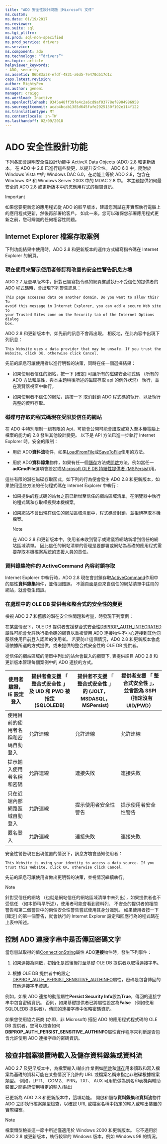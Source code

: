 ```yaml
---
title: "ADO 安全性設計問題 |Microsoft 文件"
ms.custom: 
ms.date: 01/19/2017
ms.reviewer: 
ms.suite: sql
ms.tgt_pltfrm: 
ms.prod: sql-non-specified
ms.prod_service: drivers
ms.service: 
ms.component: ado
ms.technology: "“drivers”"
ms.topic: article
helpviewer_keywords:
- ADO, security
ms.assetid: 86b83a38-efdf-4831-a6d5-7e470d517d1c
caps.latest.revision: 
author: MightyPen
ms.author: genemi
manager: craigg
ms.workload: Inactive
ms.openlocfilehash: 9345a48ff39fe4c2a6cd9af03778ef8904986958
ms.sourcegitcommit: acab4bcab1385d645fafe2925130f102e114f122
ms.translationtype: MT
ms.contentlocale: zh-TW
ms.lasthandoff: 02/09/2018
---
```

# <a name="ado-security-design-features"></a>ADO 安全性設計功能
下列各節會說明安全性設計功能中 ActiveX Data Objects (ADO) 2.8 和更新版本。 在 ADO 中 2.8 已進行這些變更，以提升安全性。 ADO 6.0 中，隨附於 Windows Vista 中的 Windows DAC 6.0，在功能上等於 ADO 2.8，包含在 Windows XP 和 Windows Server 2003 中的 MDAC 2.8 中。 本主題提供如何最安全的 ADO 2.8 或更新版本中的您應用程式的相關資訊。

> [!IMPORTANT]
>  如果您要更新您的應用程式從 ADO 的較早版本，建議您測試在非實際執行電腦上的應用程式更新，然後再部署給客戶。 如此一來，您可以確保您部署應用程式更新之前，您可辨識的任何相容性問題。

## <a name="internet-explorer-file-access-scenarios"></a>Internet Explorer 檔案存取案例
 下列功能結果中使用時，ADO 2.8 和更新版本的運作方式編寫指令碼在 Internet Explorer 的網頁。

### <a name="revised-and-improved-security-warning-message-box-now-used-to-alert-users"></a>現在使用來警示使用者修訂和改善的安全性警告訊息方塊
 ADO 2.7 及更早版本中，針對已編寫指令碼的網頁嘗試執行不受信任的提供者的 ADO 程式碼時，會出現下列警告訊息：

```
This page accesses data on another domain. Do you want to allow this? To
avoid this message in Internet Explorer, you can add a secure Web site to
your Trusted Sites zone on the Security tab of the Internet Options dialog
box.
```

 ADO 2.8 和更新版本中，如先前的訊息不會再出現。 相反地，在此內容中出現下列訊息：

```
This Website uses a data provider that may be unsafe. If you trust the
Website, click OK, otherwise click Cancel.
```

 先前的訊息可讓使用者以進行明智的決策，同時在任一個選擇結果：

-   如果使用者信任的網站，按一下 [確定] 可讓所有的磁碟安全程式碼 （所有的 ADO 方法和屬性，與本主題稍後所述的磁碟存取 api 的例外狀況） 執行，並在瀏覽器視窗中執行。

-   如果使用者不信任的網站，請按一下 取消封鎖 ADO 程式碼的執行，以及執行完整的資料存取。

### <a name="disk-accessible-code-limited-now-to-trusted-sites"></a>磁碟可存取的程式碼現在受限於信任的網站
 在 ADO 中特別限制一組有限的 Api，可能會公開可能會讀取或寫入至本機電腦上檔案的能力的 2.8 發生其他設計變更。 以下是 API 方法已進一步執行 Internet Explorer 時，安全的限制：

-   用於 ADO**資料流**物件，如果[LoadFromFile](../../ado/reference/ado-api/loadfromfile-method-ado.md)或[SaveToFile](../../ado/reference/ado-api/savetofile-method.md)使用的方法。

-   用於 ADO**資料錄集**物件，如果有任一個[儲存](../../ado/reference/ado-api/save-method.md)方法或[開啟](../../ado/reference/ado-api/open-method-ado-recordset.md)方法，例如當任一**adCmdFile**選項會設定或[Microsoft OLE DB 持續性提供者 (MSPersist)](../../ado/guide/appendixes/microsoft-ole-db-persistence-provider-ado-service-provider.md)用。

 這些有限的潛在磁碟存取函式，如下列的行為便會發生 ADO 2.8 和更新版本，如果使用這些方法的任何程式碼在 Internet Explorer 中執行：

-   如果提供的程式碼的站台之前已新增至信任的網站區域清單，在瀏覽器中執行的程式碼和存取權授與本機檔案。

-   如果網站不會出現在信任的網站區域清單中，程式碼會封鎖，並拒絕存取本機檔案。

    > [!NOTE]
    >  在 ADO 2.8 和更新版本中，使用者未收到警示或建議將網站新增到信任的網站區域清單。 因此信任的網站清單的管理是要部署或網站為基礎的應用程式需要存取本機檔案系統的支援人員的責任。

### <a name="access-blocked-to-the-activecommand-property-on-recordset-objects"></a>資料錄集物件的 ActiveCommand 內容封鎖存取
 Internet Explorer 中執行時，ADO 2.8 現在會封鎖存取[ActiveCommand](../../ado/reference/ado-api/activecommand-property-ado.md)作用中的屬性**資料錄集**物件，並傳回錯誤。 不論頁面是否來自信任的網站清單中註冊的網站，就會發生錯誤。

### <a name="changes-in-handling-for-ole-db-providers-and-integrated-security"></a>在處理中的 OLE DB 提供者和整合式的安全性的變更
 檢視 ADO 2.7 和舊版的潛在安全性問題和考量，時發現下列案例：

 在某些情況下，OLE DB 提供者支援整合式安全性[DBPROP_AUTH_INTEGRATED](https://msdn.microsoft.com/library/windows/desktop/ms712973.aspx)屬性可能會允許執行指令碼的網頁以重複使用 ADO 連接物件不小心連接到其他伺服器使用目前登入認證的使用者。 若要防止這個情況，ADO 2.8 和更新版本會處理依據所選的方式提供，或未提供的整合式安全性的 OLE DB 提供者。

 從信任的網站區域的清單中列出的站台會載入的網頁下, 表提供細目 ADO 2.8 和更新版本管理每個案例中的 ADO 連接的方式。

|使用者驗證，IE 設定登入|提供者會支援 「 整合式安全性 」 及 UID 和 PWD 被指定 (SQLOLEDB)|提供者不支援 「 整合式安全性 」 的 (JOLT，MSDASQL，MSPersist)|提供者支援 「 整合式安全性 」，並會設為 SSPI （指定沒有 UID/PWD）|
|------------------------------------------------|----------------------------------------------------------------------------------------|----------------------------------------------------------------------------------|-------------------------------------------------------------------------------------------------|
|使用目前的使用者名稱和密碼自動登入|允許連線|允許連線|允許連線|
|提示輸入使用者名稱和密碼|允許連線|連接失敗|連接失敗|
|只在近端內部網路區域自動登入|允許連線|提示使用者安全性警告|提示使用者安全性警告|
|匿名登入|允許連線|連接失敗|連接失敗|

 安全性警告現在出現位置的情況下，訊息方塊會通知使用者：

```
This Website is using your identity to access a data source. If you trust this Website, click OK, otherwise click Cancel.
```

 先前的訊息可讓使用者做出更明智的決策，並視情況繼續執行。

> [!NOTE]
>  針對受信任的網站 （也就是網站信任的網站區域清單中未列出），如果提供者也不受信任 （如本節稍早所述），使用者可能會看到資料列、 不安全的提供者的相關警告和第二個警告中的兩個安全性警告嘗試使用其身分識別。 如果使用者按一下 [確定] 的第一個警告，就會執行的 Internet Explorer 設定和回應行為的程式碼在上表中所述。

## <a name="controlling-whether-password-text-is-returned-in-ado-connection-strings"></a>控制 ADO 連接字串中是否傳回密碼文字
 當您嘗試取得的值[ConnectionString](../../ado/reference/ado-api/connectionstring-property-ado.md)屬性 ADO**連接**物件時，發生下列事件：

1.  如果連接為開啟，初始化是然後撥打至基礎 OLE DB 提供者以取得連接字串。

2.  根據 OLE DB 提供者中的設定[DBPROP_AUTH_PERSIST_SENSITIVE_AUTHINFO](https://msdn.microsoft.com/library/windows/desktop/ms714905.aspx)屬性，密碼是包含傳回的其他連接字串資訊。

 例如，如果 ADO 連接的動態屬性**Persist Security Info**設為**True**，傳回的連接字串中包含密碼資訊。 否則，如果基礎提供者已將屬性設定為**False** （例如使用 SQLOLEDB 提供者），傳回的連接字串中省略密碼資訊。

 如果您使用協力廠商 (亦即，非 Microsoft) 搭配 ADO 的應用程式程式碼的 OLE DB 提供者，您可以檢查如何**DBPROP_AUTH_PERSIST_SENSITIVE_AUTHINFO**屬性實作程序來判斷是否包含允許使用 ADO 連接字串的密碼資訊。

## <a name="checking-for-non-file-devices-when-loading-and-saving-recordsets-or-streams"></a>檢查非檔案裝置時載入及儲存資料錄集或資料流
 ADO 2.7 及更早版本中，為檔案輸入/輸出作業例如[開啟](../../ado/reference/ado-api/open-method-ado-recordset.md)和[儲存](../../ado/reference/ado-api/save-method.md)用來讀取和寫入檔案為基礎的資料可能在某些情況下允許的 URL 或檔案名稱來指定非磁碟根據檔案類型。 例如，LPT1、 COM2、 PRN。TXT、 AUX 可用於做為別名印表機與輔助裝置之間系統使用特定的輸入/輸出

 已更新為 ADO 2.8 和更新版本中，這項功能。 開啟和儲存**資料錄集**和**資料流**物件 ADO 立即執行檔案類型檢查，以確認 URL 或檔案名稱中指定的輸入或輸出裝置的實際檔案。

> [!NOTE]
>  檔案類型檢查這一節中所述僅適用於 Windows 2000 和更新版本。 它不適用於 ADO 2.8 或更新版本，執行較早的 Windows 版本，例如 Windows 98 的情況。
